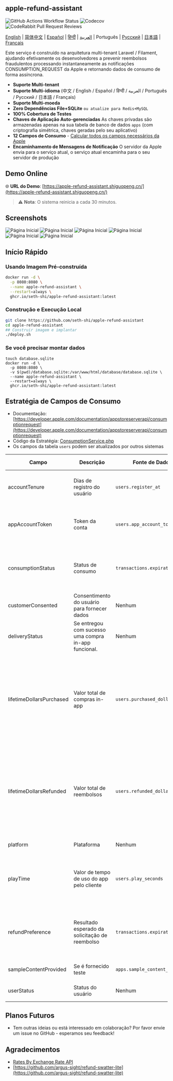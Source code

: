 ## apple-refund-assistant
![GitHub Actions Workflow Status](https://img.shields.io/github/actions/workflow/status/seth-shi/apple-refund-assistant/laravel.yml)
![Codecov](https://img.shields.io/codecov/c/github/seth-shi/apple-refund-assistant)
![CodeRabbit Pull Request Reviews](https://img.shields.io/coderabbit/prs/github/seth-shi/apple-refund-assistant?utm_source=oss&utm_medium=github&utm_campaign=seth-shi%2Fapple-refund-assistant&labelColor=171717&color=FF570A&link=https%3A%2F%2Fcoderabbit.ai&label=CodeRabbit+Reviews)

[English](./README.md) | [简体中文](./README.zh.md) | [Español](./README.es.md) | [हिन्दी](./README.hi.md) | [العربية](./README.ar.md) | Português | [Русский](./README.ru.md) | [日本語](./README.ja.md) | [Français](./README.fr.md)

Este serviço é construído na arquitetura multi-tenant Laravel / Filament,
ajudando efetivamente os desenvolvedores a prevenir reembolsos fraudulentos processando instantaneamente as notificações CONSUMPTION_REQUEST da Apple e retornando dados de consumo de forma assíncrona.

- **Suporte Multi-tenant**
- **Suporte Multi-idioma** (中文 / English / Español / हिन्दी / العربية / Português / Русский / 日本語 / Français)
- **Suporte Multi-moeda**
- **Zero Dependências File+SQLite** `ou atualize para Redis+MySQL`
- **100% Cobertura de Testes**
- **Chaves de Aplicação Auto-gerenciadas** As chaves privadas são armazenadas apenas na sua tabela de banco de dados `apps` (com criptografia simétrica, chaves geradas pelo seu aplicativo)
- **12 Campos de Consumo** - [Calcular todos os campos necessários da Apple](#estratégia-de-campos-de-consumo)
- **Encaminhamento de Mensagens de Notificação** O servidor da Apple envia para o serviço atual, o serviço atual encaminha para o seu servidor de produção


## Demo Online

🌐 **URL do Demo**: [https://apple-refund-assistant.shiguopeng.cn/](https://apple-refund-assistant.shiguopeng.cn/)

> ⚠️ **Nota**: O sistema reinicia a cada 30 minutos.

 
## Screenshots
![Página Inicial](assets/0.png)
![Página Inicial](assets/1.png)
![Página Inicial](assets/2.png)
![Página Inicial](assets/3.png)
![Página Inicial](assets/4.png)
![Página Inicial](assets/5.png)


## Início Rápido
### Usando Imagem Pré-construída
```bash
docker run -d \
  -p 8080:8080 \
  --name apple-refund-assistant \
  --restart=always \
  ghcr.io/seth-shi/apple-refund-assistant:latest
```


### Construção e Execução Local
```bash
git clone https://github.com/seth-shi/apple-refund-assistant
cd apple-refund-assistant
## Construir imagem e implantar
./deploy.sh
```

### Se você precisar montar dados
```
touch database.sqlite
docker run -d \
  -p 8080:8080 \
  -v $(pwd)/database.sqlite:/var/www/html/database/database.sqlite \
  --name apple-refund-assistant \
  --restart=always \
  ghcr.io/seth-shi/apple-refund-assistant:latest
```

## Estratégia de Campos de Consumo
* Documentação: [https://developer.apple.com/documentation/appstoreserverapi/consumptionrequest](https://developer.apple.com/documentation/appstoreserverapi/consumptionrequest)
* Código da Estratégia: [ConsumptionService.php](./app/Services/ConsumptionService.php) 
* Os campos da tabela `users` podem ser atualizados por outros sistemas

| Campo                       | Descrição                | Fonte de Dados                          | Regra de Cálculo                                                                                           |
|--------------------------|-------------------|--------------------------------|------------------------------------------------------------------------------------------------|
| accountTenure            | Dias de registro do usuário            | `users.register_at`            | Tempo atual menos tempo de registro                                                                                     |
| appAccountToken          | Token da conta          | `users.app_account_token`      | [Precisa ser passado quando o cliente cria pedido](https://developer.apple.com/documentation/StoreKit/Transaction/appAccountToken) |
| consumptionStatus        | Status de consumo              | `transactions.expiration_date` | Comparar com tempo atual, se expirado retornar consumido                                                                              |
| customerConsented        | Consentimento do usuário para fornecer dados          | Nenhum                              | Codificado `true`                                                                                       |
| deliveryStatus           | Se entregou com sucesso uma compra in-app funcional. | Nenhum                              | Codificado `0`(entrega normal)                                                                                    |
| lifetimeDollarsPurchased | Valor total de compras in-app             | `users.purchased_dollars`      | Acumular este campo baseado em eventos de transação da Apple, você também pode acumular você mesmo                                                                        |
| lifetimeDollarsRefunded  | Valor total de reembolsos             | `users.refunded_dollars`       | Acumular este campo baseado em eventos de reembolso da Apple, você também pode acumular você mesmo                                                                        |
| platform                 | Plataforma                | Nenhum                              | Codificado `1`(apple)                                                                                   |
| playTime                 | Valor de tempo de uso do app pelo cliente        | `users.play_seconds`           | Seu sistema precisa suportar atualizar este campo, senão é `0`                                                                          |
| refundPreference         | Resultado esperado da solicitação de reembolso         | `transactions.expiration_date` | Comparar com tempo atual, se expirado esperar rejeitar reembolso                                                                             |
| sampleContentProvided    | Se é fornecido teste            | `apps.sample_content_provided` | Configurar app ao criar app                                                                                      |
| userStatus               | Status do usuário              | Nenhum                              | Codificado `1`(usuário normal)                                                                                   |

## Planos Futuros
- Tem outras ideias ou está interessado em colaboração? Por favor envie um issue no GitHub - esperamos seu feedback!

## Agradecimentos
* [Rates By Exchange Rate API](https://www.exchangerate-api.com)
* [https://github.com/argus-sight/refund-swatter-lite](https://github.com/argus-sight/refund-swatter-lite)